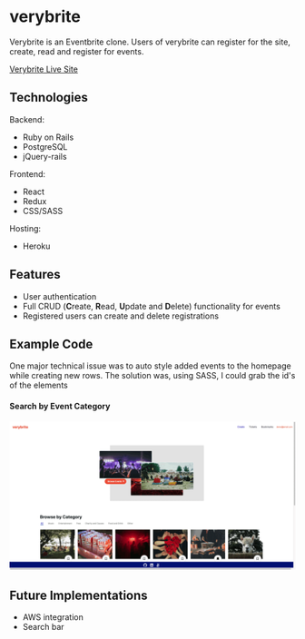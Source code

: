 # verybrite

Verybrite is an Eventbrite clone. Users of verybrite can register for the site, create, read and register for events.

[Verybrite Live Site](https://very-brite.herokuapp.com/)

## Technologies

Backend:

* Ruby on Rails
* PostgreSQL
* jQuery-rails

Frontend:

* React
* Redux
* CSS/SASS

Hosting: 

* Heroku

## Features

* User authentication
* Full CRUD (**C**reate, **R**ead, **U**pdate and **D**elete) functionality for events
* Registered users can create and delete registrations

## Example Code

One major technical issue was to auto style added events to the homepage while creating new rows. The solution was, using SASS, I could grab the id's of the elements

#### Search by Event Category

![Categories](eventbrite_categories.gif)


## Future Implementations

* AWS integration
* Search bar
